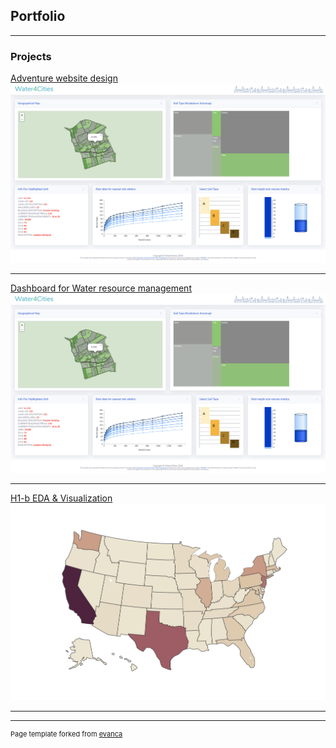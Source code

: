 ## Portfolio

---

### Projects

<!-- [Five Design Sheets](/sample_page)
<br>
<img src="images/IMG_0764.png" width="200"/> -->

[Adventure website design](/Dashboard)
<br>
<img src="images/dashboard_water.png?raw=true"/>

---
[Dashboard for Water resource management](/Dashboard)
<br>
<img src="images/dashboard_water.png?raw=true"/>

---
[H1-b EDA & Visualization](/pdf/notebook4de548ee90.pdf)
<img src="images/choropleth.png?raw=true"/>

---





---
<p style="font-size:11px">Page template forked from <a href="https://github.com/evanca/quick-portfolio">evanca</a></p>
<!-- Remove above link if you don't want to attibute -->
